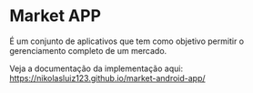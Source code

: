 # Market APP
É um conjunto de aplicativos que tem como objetivo permitir o gerenciamento completo de um mercado.

Veja a documentação da implementação aqui: https://nikolasluiz123.github.io/market-android-app/
